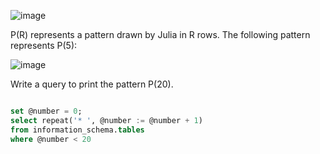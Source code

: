 
![image](https://user-images.githubusercontent.com/23621801/158703967-f55561ad-d333-4126-b691-de64429f46e7.png)

P(R) represents a pattern drawn by Julia in R rows. The following pattern represents P(5):

![image](https://user-images.githubusercontent.com/23621801/158704020-e0703055-f381-486a-984a-b9a9d61c147d.png)

Write a query to print the pattern P(20).

```sql

set @number = 0;
select repeat('* ', @number := @number + 1) 
from information_schema.tables
where @number < 20

```
